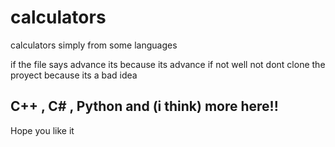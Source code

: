 # calculators
 calculators simply from some languages

if the file says advance its because its advance
if not well not
dont clone the proyect because its a bad idea

## C++ , C# , Python and (i think) more here!!
Hope you like it


